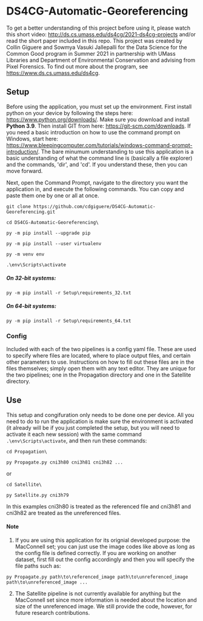 # DS4CG-Automatic-Georeferencing
To get a better understanding of this project before using it, please watch this short video: http://ds.cs.umass.edu/ds4cg/2021-ds4cg-projects and/or read the short paper included in this repo. This project was created by Collin Giguere and Sowmya Vasuki Jallepalli for the Data Science for the Common Good program in Summer 2021 in partnership with UMass Libraries and Department of Environmental Conservation and advising from Pixel Forensics. To find out more about the program, see https://www.ds.cs.umass.edu/ds4cg.

## Setup
Before using the application, you must set up the environment. First install python on your device by following the steps here: https://www.python.org/downloads/. Make sure you download and install **Python 3.9**. Then install GIT from here: https://git-scm.com/downloads. If you need a basic introduction on how to use the command prompt on Windows, start here: https://www.bleepingcomputer.com/tutorials/windows-command-prompt-introduction/.
The bare minumum understanding to use this application is a basic understanding of what the command line is (basically a file explorer) and the commands, 'dir', and 'cd'. If you understand these, then you can move forward.

Next, open the Command Prompt, navigate to the directory you want the application in, and execute the following commands. You can copy and paste them one by one or all at once.

`git clone https://github.com/cdgiguere/DS4CG-Automatic-Georeferencing.git`

`cd DS4CG-Automatic-Georeferencing\`

`py -m pip install --upgrade pip`

`py -m pip install --user virtualenv`

`py -m venv env`

`.\env\Scripts\activate`

##### On 32-bit systems:
`py -m pip install -r Setup\requirements_32.txt`

##### On 64-bit systems:
`py -m pip install -r Setup\requirements_64.txt`


### Config
Included with each of the two pipelines is a config yaml file. These are used to specify where files are located, where to place output files, and certain other parameters to use. Instructions on how to fill out these files are in the files themselves; simply open them with any text editor. They are unique for the two pipelines; one in the Propagation directory and one in the Satellite directory.

## Use
This setup and congifuration only needs to be done one per device. All you need to do to run the application is make sure the environment is activated (it already will be if you just completed the setup, but you will need to activate it each new session) with the same command `.\env\Scripts\activate`, and then run these commands:

`cd Propagation\`

`py Propagate.py cni3h80 cni3h81 cni3h82 ...`

or

`cd Satellite\`

`py Satellite.py cni3h79`

In this examples cni3h80 is treated as the referenced file and cni3h81 and cni3h82 are treated as the unreferenced files.

#### Note
1) If you are using this application for its orignial developed purpose: the MacConnell set; you can just use the image codes like above as long as the config file is defined correctly. If you are working on another dataset, first fill out the config accordingly and then you will specify the file paths such as:

`py Propagate.py path\to\referenced_image path\to\unreferenced_image path\to\unreferenced_image ...`

2) The Satellite pipeline is not currently available for anything but the MacConnell set since more information is needed about the location and size of the unreferenced image. We still provide the code, however, for future research contributions.
